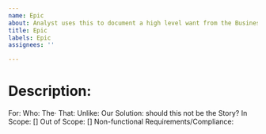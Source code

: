 ```yaml
---
name: Epic
about: Analyst uses this to document a high level want from the Business Office (BO)
title: Epic
labels: Epic
assignees: ''

---
```


<h1>Description: </h1>

For:
Who:
The·
That:
Unlike:
Our Solution: should this not be the Story?
In Scope: [] Out of Scope: []
Non-functional Requirements/Compliance:
